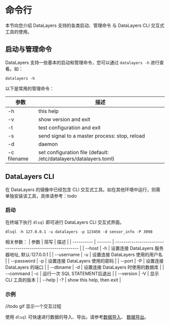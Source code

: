 # 命令行

本节向您介绍 DataLayers 支持的各类启动、管理命令 与 DataLayers CLI 交互式工具的使用。

## 启动与管理命令

DataLayers 支持一些基本的启动和管理命令，您可以通过 `datalayers -h` 进行查看。如：
```shell
datalayers -h
```

以下是常用的管理命令：

| 参数            | 描述                                                              |
| ----------     | ------------------------------------------------------------      |
| -h             | this help                                                         |
| -v             | show version and exit                                             |
| -t             | test configuration and exit                                       |
| -s             | send signal to a master process: stop, reload                     |
| -d             | daemon                                                            |
| -c filename    | set configuration file (default: /etc/datalayers/datalayers.toml) |

## DataLayers CLI
在 DataLayers 的镜像中已经包含 CLI 交互式工具。如在其他环境中运行，则需单独安装该工具，具体请参考：todo  


### 启动
在终端下执行 `dlsql` 即可进行 DataLayers CLI 交互式界面。
```shell
dlsql -h 127.0.0.1 -u datalayers -p 123456 -d sensor_info -P 3098
```

相关参数：
| 参数             | 简写     | 描述                                                             |
| ----------      | -------  | ------------------------------------------------------------    |
| --host          | -h       | 设置连接 DataLayers 服务器地址, 默认:127.0.0.1                      |
| --username      | -u       | 设置连接 DataLayers 使用的用户名                                   |
| --password      | -p       | 设置连接 DataLayers 使用的密码                                     |
| --port          | -P       | 设置连接 DataLayers 的端口                                        |
| --dbname        | -d       | 设置连接 DataLayers 时使用的数据库                                  |
| --command       | -c       | 运行一次 SQL STATEMENT后退出                                      |
| --version       | -V       | 显示 CLI 工具的版本                                               |
| --help          | -?       | show this help, then exit                                       |

### 示例 
//todo  gif 显示一个交互过程



使用 `dlsql` 可快速进行数据的导入、导出。请参考[数据导入](./data-import.md)、 [数据导出](./data-export.md)。
